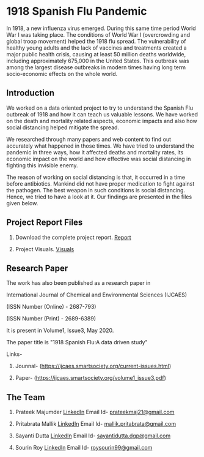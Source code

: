 # 1918 Spanish Flu Pandemic

In 1918, a new influenza virus emerged. During this same time period World War I was taking place. The conditions of World War I (overcrowding and global troop movement) helped the 1918 flu spread. The vulnerability of healthy young adults and the lack of vaccines and treatments created a major public health crisis, causing at least 50 million deaths worldwide, including approximately 675,000 in the United States. This outbreak was among the largest disease outbreaks in modern times having long term socio-economic effects on the whole world.


## Introduction

We worked on a data oriented project to try to understand the Spanish Flu outbreak of 1918 and how it can teach us valuable lessons.
We have worked on the death and mortality related aspects, economic impacts and also how social distancing helped mitigate the spread.

We researched through many papers and web content to find out accurately what happened in those times. We have tried to understand the pandemic in three ways, how it affected deaths and mortality rates, its economic impact on the world and how effective was social distancing in fighting this invisible enemy.

The reason of working on social distancing is that, it occurred in a time before antibiotics. Mankind did not have proper medication to fight against the pathogen. The best weapon in such conditions is social distancing. Hence, we tried to have a look at it.
Our findings are presented in the files given below.

## Project Report Files

1. Download the complete project report.
   [Report](https://drive.google.com/open?id=1H8-XKn8wl7RXSThM7sc-Jn3cdysLsT12)
   
2. Project Visuals.
   [Visuals](https://drive.google.com/open?id=1zmnIgVSMa6SVZQXzf-eIs_RF4ZSRBYvo)
   
## Research Paper

The work has also been published as a research paper in 

International Journal of Chemical and Environmental Sciences (IJCAES)

(ISSN Number (Online) - 2687-793)

(ISSN Number (Print) - 2689-6389)

It is present in Volume1, Issue3, May 2020.

The paper title is "1918 Spanish Flu:A data driven study"

Links-

1. Jounnal- (https://ijcaes.smartsociety.org/current-issues.html)

2. Paper- (https://ijcaes.smartsociety.org/volume1_issue3.pdf)


## The Team

1. Prateek Majumder [LinkedIn](https://www.linkedin.com/in/prateek-majumder-1032a816b/)
   Email Id- prateekmaj21@gmail.com

2. Pritabrata Mallik [LinkedIn](https://www.linkedin.com/in/pritabrata-mallik/)
   Email Id- mallik.pritabrata@gmail.com

3. Sayanti Dutta [LinkedIn](https://www.linkedin.com/in/sayanti-dutta-589079170/)
   Email Id- sayantidutta.dgp@gmail.com

4. Sourin Roy [LinkedIn](https://www.linkedin.com/in/sourin-roy-81835119b/)
   Email Id- roysourin99@gmail.com

